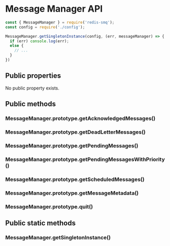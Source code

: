 # Message Manager API

```javascript
const { MessageManager } = require('redis-smq');
const config = require('./config');

MessageManager.getSingletonInstance(config, (err, messageManager) => {
  if (err) console.log(err);
  else {
    // ...
  }
})
```

## Public properties

No public property exists.

## Public methods

### MessageManager.prototype.getAcknowledgedMessages()
### MessageManager.prototype.getDeadLetterMessages()
### MessageManager.prototype.getPendingMessages()
### MessageManager.prototype.getPendingMessagesWithPriority()
### MessageManager.prototype.getScheduledMessages()
### MessageManager.prototype.getMessageMetadata()
### MessageManager.prototype.quit()

## Public static methods

### MessageManager.getSingletonInstance()